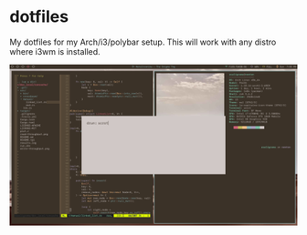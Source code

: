 # dotfiles
My dotfiles for my Arch/i3/polybar setup. This will work with any distro where i3wm is installed.

![screenshot](https://raw.githubusercontent.com/saligrama/dotfiles/master/img/201811.png)
